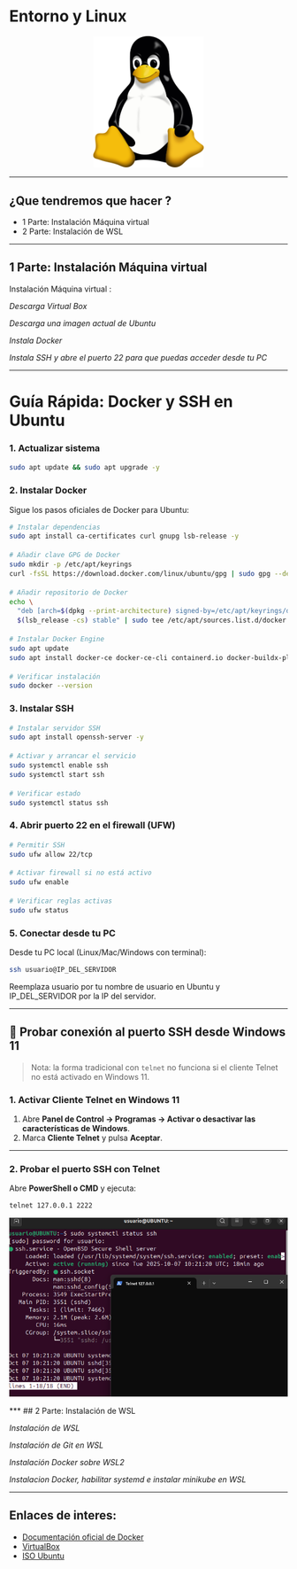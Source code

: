 # Entorno y Linux

<p align="center">
  <img src="img/tux.png" alt="img" width="200px">
</p>

***

## ¿Que tendremos que hacer ?
- 1 Parte: Instalación Máquina virtual
- 2 Parte: Instalación de WSL

***
## 1 Parte: Instalación Máquina virtual

Instalación Máquina virtual :

*Descarga Virtual Box* 

*Descarga una imagen actual de Ubuntu*

*Instala Docker*

*Instala SSH y abre el puerto 22 para que puedas acceder desde tu PC*

***

# Guía Rápida: Docker y SSH en Ubuntu

### 1. Actualizar sistema

```bash
sudo apt update && sudo apt upgrade -y
```

### 2. Instalar Docker

Sigue los pasos oficiales de Docker para Ubuntu:

```bash
# Instalar dependencias
sudo apt install ca-certificates curl gnupg lsb-release -y

# Añadir clave GPG de Docker
sudo mkdir -p /etc/apt/keyrings
curl -fsSL https://download.docker.com/linux/ubuntu/gpg | sudo gpg --dearmor -o /etc/apt/keyrings/docker.gpg

# Añadir repositorio de Docker
echo \
  "deb [arch=$(dpkg --print-architecture) signed-by=/etc/apt/keyrings/docker.gpg] https://download.docker.com/linux/ubuntu \
  $(lsb_release -cs) stable" | sudo tee /etc/apt/sources.list.d/docker.list > /dev/null

# Instalar Docker Engine
sudo apt update
sudo apt install docker-ce docker-ce-cli containerd.io docker-buildx-plugin docker-compose-plugin -y

# Verificar instalación
sudo docker --version

```
### 3. Instalar SSH

```bash
# Instalar servidor SSH
sudo apt install openssh-server -y

# Activar y arrancar el servicio
sudo systemctl enable ssh
sudo systemctl start ssh

# Verificar estado
sudo systemctl status ssh
```

### 4. Abrir puerto 22 en el firewall (UFW)

```bash
# Permitir SSH
sudo ufw allow 22/tcp

# Activar firewall si no está activo
sudo ufw enable

# Verificar reglas activas
sudo ufw status

```
### 5. Conectar desde tu PC

Desde tu PC local (Linux/Mac/Windows con terminal):

```bash
ssh usuario@IP_DEL_SERVIDOR

```
Reemplaza usuario por tu nombre de usuario en Ubuntu y IP_DEL_SERVIDOR por la IP del servidor.

***
## 🔹 Probar conexión al puerto SSH desde Windows 11

> Nota: la forma tradicional con `telnet` no funciona si el cliente Telnet no está activado en Windows 11.

### 1. Activar Cliente Telnet en Windows 11
1. Abre **Panel de Control → Programas → Activar o desactivar las características de Windows**.  
2. Marca **Cliente Telnet** y pulsa **Aceptar**.  

---

### 2. Probar el puerto SSH con Telnet
Abre **PowerShell o CMD** y ejecuta:

```bash
telnet 127.0.0.1 2222
```
<p align="center">
  <img src="img/captura1.png" alt="img" width="800px">
</p>
***
## 2 Parte: Instalación de WSL


*Instalación de WSL* 

*Instalación de Git en WSL*

*Instalación Docker sobre WSL2*

*Instalacion Docker, habilitar systemd e instalar minikube en WSL*

***
## Enlaces de interes: 

- [Documentación oficial de Docker](https://docs.docker.com/engine/install/ubuntu/)
- [VirtualBox](https://www.virtualbox.org/wiki/Downloads)
- [ISO Ubuntu](https://ubuntu.com/download/desktop)

